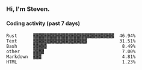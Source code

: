 ### Hi, I'm Steven.

#### Coding activity (past 7 days)
```
Rust      ▓▓▓▓▓▓▓▓▓▓▓▓▓▓▓▓▓▓▓▓▓▓▓▓▓▓▓▓▓▓  46.94%
Text      ▓▓▓▓▓▓▓▓▓▓▓▓▓▓▓▓▓▓▓▓            31.51%
Bash      ▓▓▓▓▓                            8.49%
other     ▓▓▓▓                             7.00%
Markdown  ▓▓▓                              4.81%
HTML                                       1.23%
```
